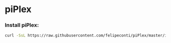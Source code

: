 # piPlex

### Install piPlex:
```sh
curl -SsL https://raw.githubusercontent.com/felipeconti/piPlex/master/install.sh | bash
```

